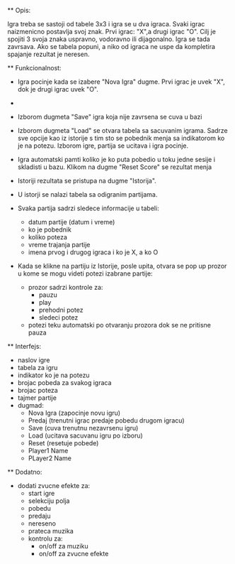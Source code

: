 ** Opis:

Igra treba se sastoji od tabele 3x3 i igra se u dva igraca. Svaki igrac naizmenicno postavlja svoj znak. Prvi igrac: "X",a drugi igrac "O". Cilj je spojiti 3 svoja znaka uspravno, vodoravno ili dijagonalno. Igra se tada zavrsava. Ako se tabela popuni, a niko od igraca ne uspe da kompletira spajanje rezultat je neresen.


** Funkcionalnost:

- Igra pocinje kada se izabere "Nova Igra" dugme. Prvi igrac je uvek "X", dok je drugi igrac uvek "O".

- 

- Izborom dugmeta "Save" igra koja nije zavrsena se cuva u bazi
- Izborom dugmeta "Load" se otvara tabela sa sacuvanim igrama. Sadrze sve opcije kao iz istorije s tim sto se pobednik menja sa indikatorom ko je na potezu. Izborom igre, partija se ucitava i igra pocinje.

- Igra automatski pamti koliko je ko puta pobedio u toku jedne sesije i skladisti u bazu. Klikom na dugme "Reset Score" se rezultat menja
- Istoriji rezultata se pristupa na dugme "Istorija".
- U istorji se nalazi tabela sa odigranim partijama. 
- Svaka partija sadrzi sledece informacije u tabeli:
    - datum partije (datum i vreme)
    - ko je pobednik
    - koliko poteza
    - vreme trajanja partije
    - imena prvog i drugog igraca i ko je X, a ko O
- Kada se klikne na partiju iz Istorije, posle upita, otvara se pop up prozor u kome se mogu videti potezi izabrane partije:
    - prozor sadrzi kontrole za:
        - pauzu
        - play
        - prehodni potez
        - sledeci potez
    - potezi teku automatski po otvaranju prozora dok se ne pritisne pauza


** Interfejs: 

- naslov igre
- tabela za igru
- indikator ko je na potezu
- brojac pobeda za svakog igraca
- brojac poteza
- tajmer partije
- dugmad: 
    - Nova Igra (zapocinje novu igru)
    - Predaj (trenutni igrac predaje pobedu drugom igracu)
    - Save (cuva trenutnu nezavrsenu igru)
    - Load (ucitava sacuvanu igru po izboru)
    - Reset (resetuje pobede)
    - Player1 Name
    - PLayer2 Name


** Dodatno:

- dodati zvucne efekte za:
    - start igre
    - selekciju polja
    - pobedu
    - predaju
    - nereseno
    - prateca muzika
    - kontrolu za:
        - on/off za muziku
        - on/off za zvucne efekte



















